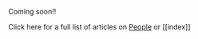 Coming soon!! 

Click here for a full list of articles on [People](https://ubuntu.sankofapedia.org/People/) or [[index]]